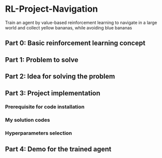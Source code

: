 # RL-Project-Navigation
Train an agent by value-based reinforcement learning to navigate in a large world and collect yellow bananas, while avoiding blue bananas

## Part 0: Basic reinforcement learning concept

## Part 1: Problem to solve

## Part 2: Idea for solving the problem

## Part 3: Project implementation
### Prerequisite for code installation
### My solution codes
### Hyperparameters selection

## Part 4: Demo for the trained agent
